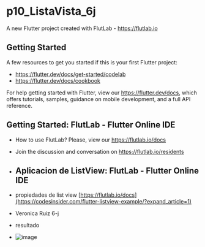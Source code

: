 # p10_ListaVista_6j

A new Flutter project created with FlutLab - https://flutlab.io

## Getting Started

A few resources to get you started if this is your first Flutter project:

- https://flutter.dev/docs/get-started/codelab
- https://flutter.dev/docs/cookbook

For help getting started with Flutter, view our
https://flutter.dev/docs, which offers tutorials,
samples, guidance on mobile development, and a full API reference.

## Getting Started: FlutLab - Flutter Online IDE

- How to use FlutLab? Please, view our https://flutlab.io/docs
- Join the discussion and conversation on https://flutlab.io/residents

- ## Aplicacion de ListView: FlutLab - Flutter Online IDE

- propiedades de list view [https://flutlab.io/docs](https://codesinsider.com/flutter-listview-example/?expand_article=1)
- Veronica Ruiz 6-j


- resultado
- ![image](https://github.com/veronicaruizav/p10-ListaCard-6J/assets/143547403/5117363d-aecc-4fc9-9c6b-2d95182dc7cd)



